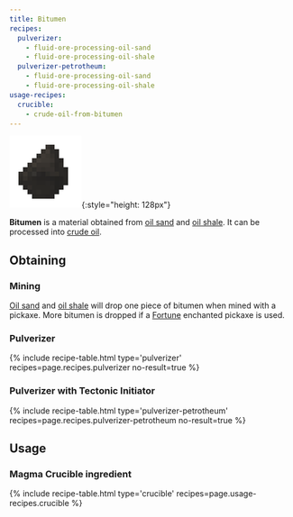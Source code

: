 ```yaml
---
title: Bitumen
recipes:
  pulverizer:
    - fluid-ore-processing-oil-sand
    - fluid-ore-processing-oil-shale
  pulverizer-petrotheum:
    - fluid-ore-processing-oil-sand
    - fluid-ore-processing-oil-shale
usage-recipes:
  crucible:
    - crude-oil-from-bitumen
---
```


![Bitumen](/assets/images/thermal-foundation/bitumen.png){:style="height: 128px"}


**Bitumen** is a material obtained from [oil
sand](/docs/thermal-foundation/world/fluid-ores/oil-sand/) and [oil
shale](/docs/thermal-foundation/world/fluid-ores/oil-shale/). It can be
processed into [crude oil](/docs/thermal-foundation/fluids/fuel/crude-oil/).


Obtaining
---------

### Mining
[Oil sand](/docs/thermal-foundation/world/fluid-ores/oil-sand/) and [oil
shale](/docs/thermal-foundation/world/fluid-ores/oil-shale/) will drop one piece
of bitumen when mined with a pickaxe. More bitumen is dropped if a
[Fortune](https://minecraft.gamepedia.com/Fortune) enchanted pickaxe is used.

### Pulverizer
{% include recipe-table.html type='pulverizer' recipes=page.recipes.pulverizer no-result=true %}

### Pulverizer with Tectonic Initiator
{% include recipe-table.html type='pulverizer-petrotheum' recipes=page.recipes.pulverizer-petrotheum no-result=true %}


Usage
-----

### Magma Crucible ingredient
{% include recipe-table.html type='crucible' recipes=page.usage-recipes.crucible %}
